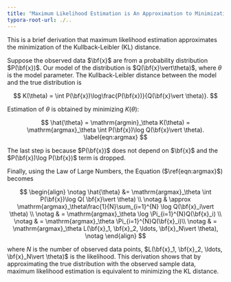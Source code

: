 ```yaml
---
title: "Maximum Likelihood Estimation is An Approximation to Minimization of KL Distance"
typora-root-url: ./..
---
```




This is a brief derivation that maximum likelihood estimation approximates the minimization of the Kullback-Leibler (KL) distance. 



Suppose the observed data $\bf{x}$ are from a probability distribution $P(\bf{x})$. Our model of the distribution is $Q(\bf{x}\vert\theta)$, where $\theta$ is the model parameter. The Kullback-Leibler distance between the model and the true distribution is 


$$
K(\theta) = \int P(\bf{x})\log\frac{P(\bf{x})}{Q(\bf{x}\vert \theta)}.
$$


Estimation of $\theta$ is obtained by minimizing $K(\theta)$:


$$
\hat{\theta} = \mathrm{argmin}_\theta K(\theta) = \mathrm{argmax}_\theta \int P(\bf{x})\log Q(\bf{x}\vert \theta). \label{eqn:argmax}
$$


The last step is because $P(\bf{x})$ does not depend on $\bf{x}$ and the $P(\bf{x})\log P(\bf{x})$ term is dropped. 

Finally, using the Law of Large Numbers, the Equation ($\ref{eqn:argmax}$) becomes


$$
\begin{align} \notag
\hat{\theta} &= \mathrm{argmax}_\theta \int P(\bf{x})\log Q( \bf{x}\vert \theta) \\ \notag
 & \approx \mathrm{argmax}_\theta\frac{1}{N}\sum_{i=1}^{N} \log Q(\bf{x}_i\vert \theta) \\ \notag
 & = \mathrm{argmax}_\theta \log \Pi_{i=1}^{N}Q(\bf{x}_i) \\ \notag
 & = \mathrm{argmax}_\theta \Pi_{i=1}^{N}Q(\bf{x}_i)\\ \notag
 & = \mathrm{argmax}_\theta L(\bf{x}_1, \bf{x}_2, \ldots, \bf{x}_N\vert \theta), \notag
\end{align}
$$


where $N$ is the number of observed data points, $L(\bf{x}_1, \bf{x}_2, \ldots, \bf{x}_N\vert \theta)$ is the likelihood. This derivation shows that by approximating the true distribution with the observed sample data, maximum likelihood estimation is equivalent to minimizing the KL distance.
